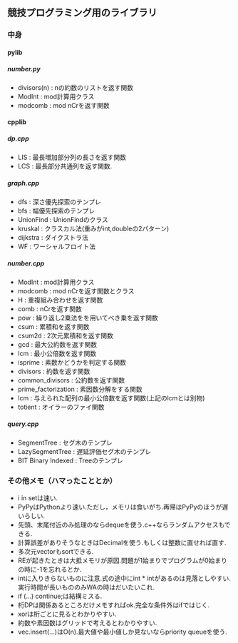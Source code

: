 ## 競技プログラミング用のライブラリ

### 中身
#### pylib
##### number.py
* divisors(n) : nの約数のリストを返す関数
* ModInt : mod計算用クラス
* modcomb : mod nCrを返す関数 

#### cpplib
##### dp.cpp
* LIS : 最長増加部分列の長さを返す関数
* LCS : 最長部分共通列を返す関数.

##### graph.cpp
* dfs : 深さ優先探索のテンプレ
* bfs : 幅優先探索のテンプレ
* UnionFind : UnionFindのクラス
* kruskal : クラスカル法(重みがint,doubleの2パターン)
* dijkstra : ダイクストラ法
* WF : ワーシャルフロイト法

##### number.cpp
* ModInt : mod計算用クラス
* modcomb : mod nCrを返す関数とクラス
* H : 重複組み合わせを返す関数
* comb : nCrを返す関数
* pow : 繰り返し2乗法をを用いてべき乗を返す関数
* csum : 累積和を返す関数
* csum2d : 2次元累積和を返す関数
* gcd : 最大公約数を返す関数
* lcm : 最小公倍数を返す関数
* isprime : 素数かどうかを判定する関数
* divisors : 約数を返す関数
* common_divisors : 公約数を返す関数
* prime_factorization : 素因数分解をする関数
* lcm : 与えられた配列の最小公倍数を返す関数(上記のlcmとは別物)
* totient : オイラーのファイ関数

##### query.cpp
* SegmentTree : セグ木のテンプレ
* LazySegmentTree : 遅延評価セグ木のテンプレ
* BIT Binary Indexed : Treeのテンプレ

### その他メモ（ハマったこととか）
* i in setは速い.
* PyPyはPythonより速い.ただし，メモリは食いがち.再帰はPyPyのほうが遅いらしい.
* 先頭、末尾付近のみ処理のならdequeを使う.c++ならランダムアクセスもできる.
* 計算誤差がありそうなときはDecimalを使う.もしくは整数に直せれば直す.
* 多次元vectorもsortできる.
* REが起きたときは大抵メモリが原因.問題が1始まりでプログラムが0始まりの時に-1を忘れるとか.
* intに入りきらないものに注意.式の途中にint * intがあるのは見落としやすい. 実行時間が長いもののみWAの時はだいたいこれ.
* if (...) continue;は結構ミスる.
* 桁DPは関係あるところだけメモすればok.完全な条件外はifではじく.
* xorは桁ごとに見るとわかりやすい.
* 約数や素因数はグリッドで考えるとわかりやすい.
* vec.insert(...)はO(n).最大値や最小値しか見ないならpriority queueを使う.